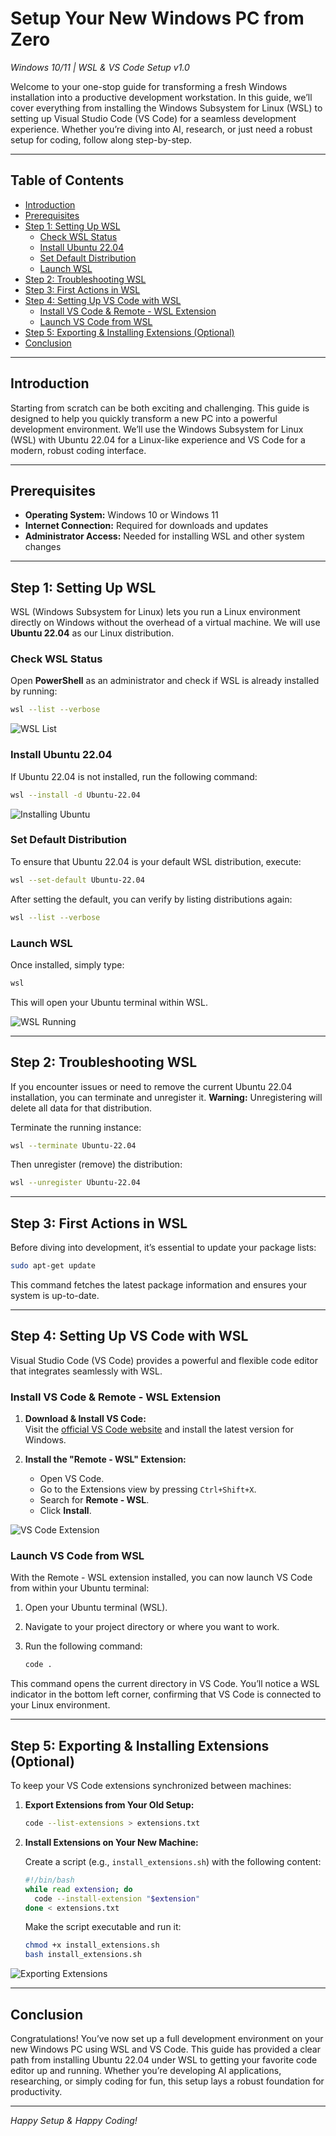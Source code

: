 # Setup Your New Windows PC from Zero  
*Windows 10/11 | WSL & VS Code Setup v1.0*

Welcome to your one-stop guide for transforming a fresh Windows installation into a productive development workstation. In this guide, we’ll cover everything from installing the Windows Subsystem for Linux (WSL) to setting up Visual Studio Code (VS Code) for a seamless development experience. Whether you’re diving into AI, research, or just need a robust setup for coding, follow along step-by-step.

---

## Table of Contents

- [Introduction](#introduction)
- [Prerequisites](#prerequisites)
- [Step 1: Setting Up WSL](#step-1-setting-up-wsl)
  - [Check WSL Status](#check-wsl-status)
  - [Install Ubuntu 22.04](#install-ubuntu-2204)
  - [Set Default Distribution](#set-default-distribution)
  - [Launch WSL](#launch-wsl)
- [Step 2: Troubleshooting WSL](#step-2-troubleshooting-wsl)
- [Step 3: First Actions in WSL](#step-3-first-actions-in-wsl)
- [Step 4: Setting Up VS Code with WSL](#step-4-setting-up-vs-code-with-wsl)
  - [Install VS Code & Remote - WSL Extension](#install-vs-code--remote---wsl-extension)
  - [Launch VS Code from WSL](#launch-vs-code-from-wsl)
- [Step 5: Exporting & Installing Extensions (Optional)](#step-5-exporting--installing-extensions-optional)
- [Conclusion](#conclusion)

---

## Introduction

Starting from scratch can be both exciting and challenging. This guide is designed to help you quickly transform a new PC into a powerful development environment. We’ll use the Windows Subsystem for Linux (WSL) with Ubuntu 22.04 for a Linux-like experience and VS Code for a modern, robust coding interface.

---

## Prerequisites

- **Operating System:** Windows 10 or Windows 11  
- **Internet Connection:** Required for downloads and updates  
- **Administrator Access:** Needed for installing WSL and other system changes

---

## Step 1: Setting Up WSL

WSL (Windows Subsystem for Linux) lets you run a Linux environment directly on Windows without the overhead of a virtual machine. We will use **Ubuntu 22.04** as our Linux distribution.

### Check WSL Status

Open **PowerShell** as an administrator and check if WSL is already installed by running:

```bash
wsl --list --verbose
```

![WSL List](assets/2025-03-01-16-50-51.png)

### Install Ubuntu 22.04

If Ubuntu 22.04 is not installed, run the following command:

```bash
wsl --install -d Ubuntu-22.04
```

![Installing Ubuntu](assets/2025-03-01-16-53-15.png)

### Set Default Distribution

To ensure that Ubuntu 22.04 is your default WSL distribution, execute:

```bash
wsl --set-default Ubuntu-22.04
```

After setting the default, you can verify by listing distributions again:

```bash
wsl --list --verbose
```

### Launch WSL

Once installed, simply type:

```bash
wsl
```

This will open your Ubuntu terminal within WSL.

![WSL Running](assets/2025-03-01-17-21-29.png)

---

## Step 2: Troubleshooting WSL

If you encounter issues or need to remove the current Ubuntu 22.04 installation, you can terminate and unregister it. **Warning:** Unregistering will delete all data for that distribution.

Terminate the running instance:

```bash
wsl --terminate Ubuntu-22.04
```

Then unregister (remove) the distribution:

```bash
wsl --unregister Ubuntu-22.04
```

---

## Step 3: First Actions in WSL

Before diving into development, it’s essential to update your package lists:

```bash
sudo apt-get update
```

This command fetches the latest package information and ensures your system is up-to-date.

---

## Step 4: Setting Up VS Code with WSL

Visual Studio Code (VS Code) provides a powerful and flexible code editor that integrates seamlessly with WSL.

### Install VS Code & Remote - WSL Extension

1. **Download & Install VS Code:**  
   Visit the [official VS Code website](https://code.visualstudio.com/) and install the latest version for Windows.

2. **Install the "Remote - WSL" Extension:**
   - Open VS Code.
   - Go to the Extensions view by pressing `Ctrl+Shift+X`.
   - Search for **Remote - WSL**.
   - Click **Install**.

![VS Code Extension](assets/2025-03-01-17-41-32.png)

### Launch VS Code from WSL

With the Remote - WSL extension installed, you can now launch VS Code from within your Ubuntu terminal:

1. Open your Ubuntu terminal (WSL).
2. Navigate to your project directory or where you want to work.
3. Run the following command:

    ```bash
    code .
    ```

This command opens the current directory in VS Code. You’ll notice a WSL indicator in the bottom left corner, confirming that VS Code is connected to your Linux environment.

---

## Step 5: Exporting & Installing Extensions (Optional)

To keep your VS Code extensions synchronized between machines:

1. **Export Extensions from Your Old Setup:**

    ```bash
    code --list-extensions > extensions.txt
    ```

2. **Install Extensions on Your New Machine:**

   Create a script (e.g., `install_extensions.sh`) with the following content:

    ```bash
    #!/bin/bash
    while read extension; do
      code --install-extension "$extension"
    done < extensions.txt
    ```

   Make the script executable and run it:

    ```bash
    chmod +x install_extensions.sh
    bash install_extensions.sh
    ```

![Exporting Extensions](assets/2025-03-01-17-48-42.png)

---

## Conclusion

Congratulations! You’ve now set up a full development environment on your new Windows PC using WSL and VS Code. This guide has provided a clear path from installing Ubuntu 22.04 under WSL to getting your favorite code editor up and running. Whether you’re developing AI applications, researching, or simply coding for fun, this setup lays a robust foundation for productivity.

---

*Happy Setup & Happy Coding!*
